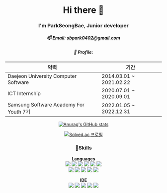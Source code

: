 <div align="center">
  
# Hi there 👋
### I'm ParkSeongBae, Junior developer
##### 📫 Email: sbpark0402@gmail.com
##### 💬 Profile: 
약력 | 기간
--|--
Daejeon University Computer Software|2014.03.01 ~ 2021.02.22
ICT Internship | 2020.07.01 ~ 2020.09.01
Samsung Software Academy For Youth 7기|2022.01.05 ~ 2022.12.31

[![Anurag's GitHub stats](https://github-readme-stats.vercel.app/api?username=Sungbae95&show_icons=true&theme=radical)](https://github.com/anuraghazra/github-readme-stats)

[![Solved.ac 프로필](http://mazassumnida.wtf/api/v2/generate_badge?boj=sbpark110542)](https://solved.ac/sbpark110542)

### 🎨Skills
**Languages**  
<img src="https://img.shields.io/badge/Java-007396?style=flat-square&logo=Java&logoColor=white">
<img src="https://img.shields.io/badge/python-3776AB?style=flat-square&logo=python&logoColor=white">
<img src="https://img.shields.io/badge/node.js-339933?style=flat-square&logo=Node.js&logoColor=white">
<img src="https://img.shields.io/badge/django-092E20?style=flat-square&logo=django&logoColor=white">
<img src="https://img.shields.io/badge/express-000000?style=flat-square&logo=express&logoColor=white">
<img src="https://img.shields.io/badge/spring-6DB33F?style=flat-square&logo=spring&logoColor=white">  
<img src="https://img.shields.io/badge/springboot-6DB33F?style=flat-square&logo=springboot&logoColor=white">
<img src="https://img.shields.io/badge/springcloud-6DB33F?style=flat-square&logo=spring&logoColor=white">
<img src="https://img.shields.io/badge/mysql-4479A1?style=flat-square&logo=mysql&logoColor=white">
<img src="https://img.shields.io/badge/mariaDB-003545?style=flat-square&logo=mariaDB&logoColor=white">
<img src="https://img.shields.io/badge/mongoDB-47A248?style=flat-square&logo=MongoDB&logoColor=white"> 

**IDE**  
<img src="https://img.shields.io/badge/VisualStudioCode-007ACC?style=flat-square&logo=VisualStudioCode&logoColor=white"/>
<img src="https://img.shields.io/badge/GitHub-181717?style=flat-square&logo=GitHub&logoColor=white"/>
<img src="https://img.shields.io/badge/Eclipse-2C2255?style=flat-square&logo=EclipseIDE&logoColor=white"/>
<img src="https://img.shields.io/badge/Jira-0052CC?style=flat-square&logo=Jira Software&logoColor=white"/>
<img src="https://img.shields.io/badge/IntelliJ IDEA-000000?style=flat-square&logo=IntelliJ IDEA&logoColor=white"/></a>
<!--
카드 추가하려면 아래에서 색 코드와 이름 찾기
https://simpleicons.org/
-->
</div>
